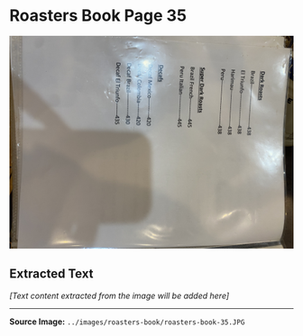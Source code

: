 # Roasters Book Page 35

![Roasters Book Page 35](../images/roasters-book/roasters-book-35.JPG)

## Extracted Text

*[Text content extracted from the image will be added here]*

---

**Source Image:** `../images/roasters-book/roasters-book-35.JPG`
